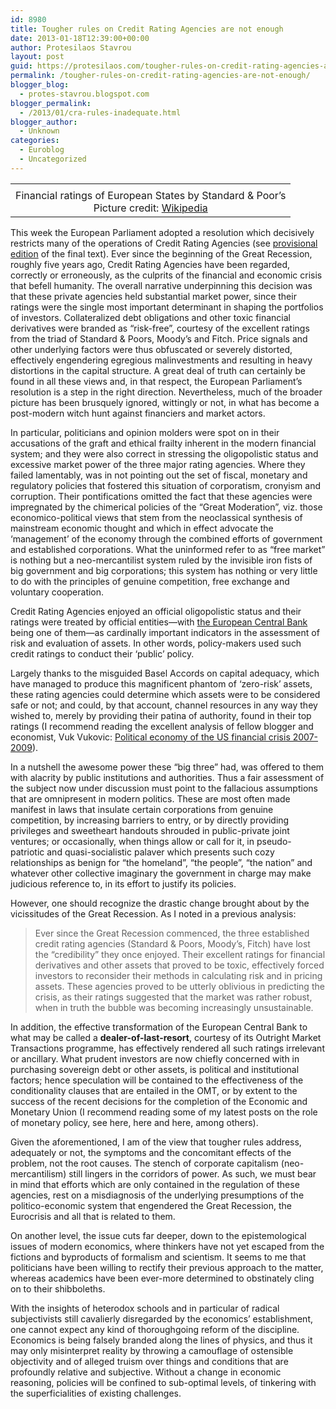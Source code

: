 ```yaml
---
id: 8980
title: Tougher rules on Credit Rating Agencies are not enough
date: 2013-01-18T12:39:00+00:00
author: Protesilaos Stavrou
layout: post
guid: https://protesilaos.com/tougher-rules-on-credit-rating-agencies-are-not-enough/
permalink: /tougher-rules-on-credit-rating-agencies-are-not-enough/
blogger_blog:
  - protes-stavrou.blogspot.com
blogger_permalink:
  - /2013/01/cra-rules-inadequate.html
blogger_author:
  - Unknown
categories:
  - Euroblog
  - Uncategorized
---
```

<table align="center" cellpadding="0" cellspacing="0" class="tr-caption-container" style="margin-left: auto; margin-right: auto; text-align: center;">
  <tr>
    <td style="text-align: center;">
    </td>
  </tr>
  
  <tr>
    <td class="tr-caption" style="text-align: center;">
      Financial ratings of European States by Standard & Poor&#8217;s<br />Picture credit: <a rel="nofollow" target="_blank" href="http://en.wikipedia.org/wiki/Credit_rating">Wikipedia</a>
    </td>
  </tr>
</table>

This week the European Parliament adopted a resolution which decisively restricts many of the operations of Credit Rating Agencies (see <a href="http://www.europarl.europa.eu/sides/getDoc.do?type=TA&reference=P7-TA-2013-0012&language=EN&ring=A7-2012-0221#BKMD-6" rel="nofollow" target="_blank">provisional edition</a> of the final text). Ever since the beginning of the Great Recession, roughly five years ago, Credit Rating Agencies have been regarded, correctly or erroneously, as the culprits of the financial and economic crisis that befell humanity. The overall narrative underpinning this decision was that these private agencies held substantial market power, since their ratings were the single most important determinant in shaping the portfolios of investors. Collateralized debt obligations and other toxic financial derivatives were branded as &#8220;risk-free&#8221;, courtesy of the excellent ratings from the triad of Standard & Poors, Moody&#8217;s and Fitch. Price signals and other underlying factors were thus obfuscated or severely distorted, effectively engendering egregious malinvestments and resulting in heavy distortions in the capital structure. A great deal of truth can certainly be found in all these views and, in that respect, the European Parliament&#8217;s resolution is a step in the right direction. Nevertheless, much of the broader picture has been brusquely ignored, wittingly or not, in what has become a post-modern witch hunt against financiers and market actors.<a name="more"></a> 

In particular, politicians and opinion molders were spot on in their accusations of the graft and ethical frailty inherent in the modern financial system; and they were also correct in stressing the oligopolistic status and excessive market power of the three major rating agencies. Where they failed lamentably, was in not pointing out the set of fiscal, monetary and regulatory policies that fostered this situation of corporatism, cronyism and corruption. Their pontifications omitted the fact that these agencies were impregnated by the chimerical policies of the &#8220;Great Moderation&#8221;, viz. those economico-political views that stem from the neoclassical synthesis of mainstream economic thought and which in effect advocate the &#8216;management&#8217; of the economy through the combined efforts of government and established corporations. What the uninformed refer to as &#8220;free market&#8221; is nothing but a neo-mercantilist system ruled by the invisible iron fists of big government and big corporations; this system has nothing or very little to do with the principles of genuine competition, free exchange and voluntary cooperation.

Credit Rating Agencies enjoyed an official oligopolistic status and their ratings were treated by official entities—with <a target="_blank" href="https://protesilaos.com/search/label/ECB">the European Central Bank</a> being one of them—as cardinally important indicators in the assessment of risk and evaluation of assets. In other words, policy-makers used such credit ratings to conduct their &#8216;public&#8217; policy. 

Largely thanks to the misguided Basel Accords on capital adequacy, which have managed to produce this magnificent phantom of &#8216;zero-risk&#8217; assets, these rating agencies could determine which assets were to be considered safe or not; and could, by that account, channel resources in any way they wished to, merely by providing their patina of authority, found in their top ratings (I recommend reading the excellent analysis of fellow blogger and economist, Vuk Vukovic: <a href="http://www.ijf.hr/eng/FTP/2011/1/vukovic.pdf" rel="nofollow" target="_blank">Political economy of the US financial crisis 2007-2009</a>). 

In a nutshell the awesome power these &#8220;big three&#8221; had, was offered to them with alacrity by public institutions and authorities. Thus a fair assessment of the subject now under discussion must point to the fallacious assumptions that are omnipresent in modern politics. These are most often made manifest in laws that insulate certain corporations from genuine competition, by increasing barriers to entry, or by directly providing privileges and sweetheart handouts shrouded in public-private joint ventures; or occasionally, when things allow or call for it, in pseudo-patriotic and quasi-socialistic palaver which presents such cozy relationships as benign for &#8220;the homeland&#8221;, &#8220;the people&#8221;, &#8220;the nation&#8221; and whatever other collective imaginary the government in charge may make judicious reference to, in its effort to justify its policies.

However, one should recognize the drastic change brought about by the vicissitudes of the Great Recession. As I noted in a previous analysis:

> Ever since the Great Recession commenced, the three established credit rating agencies (Standard & Poors, Moody&#8217;s, Fitch) have lost the &#8220;credibility&#8221; they once enjoyed. Their excellent ratings for financial derivatives and other assets that proved to be toxic, effectively forced investors to reconsider their methods in calculating risk and in pricing assets. These agencies proved to be utterly oblivious in predicting the crisis, as their ratings suggested that the market was rather robust, when in truth the bubble was becoming increasingly unsustainable.

In addition, the effective transformation of the European Central Bank to what may be called a **dealer-of-last-resort**, courtesy of its Outright Market Transactions programme, has effectively rendered all such ratings irrelevant or ancillary. What prudent investors are now chiefly concerned with in purchasing sovereign debt or other assets, is political and institutional factors; hence speculation will be contained to the effectiveness of the conditionality clauses that are entailed in the OMT, or by extent to the success of the recent decisions for the completion of the Economic and Monetary Union (I recommend reading some of my latest posts on the role of monetary policy, see here, here and here, among others).

Given the aforementioned, I am of the view that tougher rules address, adequately or not, the symptoms and the concomitant effects of the problem, not the root causes. The stench of corporate capitalism (neo-mercantilism) still lingers in the corridors of power. As such, we must bear in mind that efforts which are only contained in the regulation of these agencies, rest on a misdiagnosis of the underlying presumptions of the politico-economic system that engendered the Great Recession, the Eurocrisis and all that is related to them. 

On another level, the issue cuts far deeper, down to the epistemological issues of modern economics, where thinkers have not yet escaped from the fictions and byproducts of formalism and scientism. It seems to me that politicians have been willing to rectify their previous approach to the matter, whereas academics have been ever-more determined to obstinately cling on to their shibboleths. 

With the insights of heterodox schools and in particular of radical subjectivists still cavalierly disregarded by the economics&#8217; establishment, one cannot expect any kind of thoroughgoing reform of the discipline. Economics is being falsely branded along the lines of physics, and thus it may only misinterpret reality by throwing a camouflage of ostensible objectivity and of alleged truism over things and conditions that are profoundly relative and subjective. Without a change in economic reasoning, policies will be confined to sub-optimal levels, of tinkering with the superficialities of existing challenges.